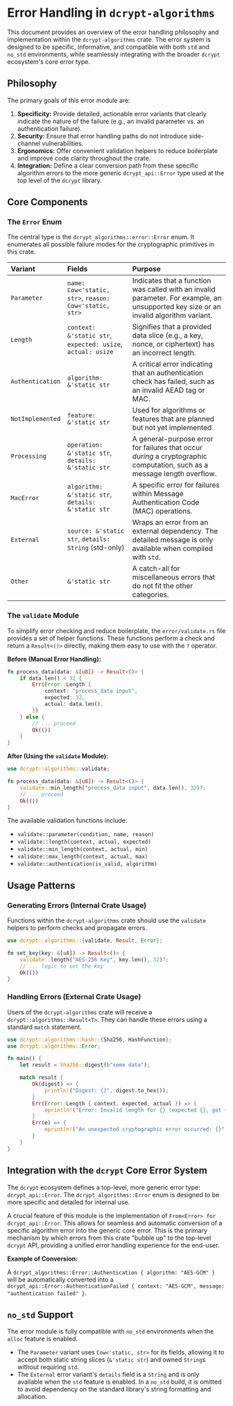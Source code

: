 # Error Handling in `dcrypt-algorithms`

This document provides an overview of the error handling philosophy and implementation within the `dcrypt-algorithms` crate. The error system is designed to be specific, informative, and compatible with both `std` and `no_std` environments, while seamlessly integrating with the broader `dcrypt` ecosystem's core error type.

## Philosophy

The primary goals of this error module are:

1.  **Specificity:** Provide detailed, actionable error variants that clearly indicate the nature of the failure (e.g., an invalid parameter vs. an authentication failure).
2.  **Security:** Ensure that error handling paths do not introduce side-channel vulnerabilities.
3.  **Ergonomics:** Offer convenient validation helpers to reduce boilerplate and improve code clarity throughout the crate.
4.  **Integration:** Define a clear conversion path from these specific algorithm errors to the more generic `dcrypt_api::Error` type used at the top level of the `dcrypt` library.

## Core Components

### The `Error` Enum

The central type is the `dcrypt_algorithms::error::Error` enum. It enumerates all possible failure modes for the cryptographic primitives in this crate.

| Variant | Fields | Purpose |
| :--- | :--- | :--- |
| `Parameter` | `name: Cow<'static, str>`, `reason: Cow<'static, str>` | Indicates that a function was called with an invalid parameter. For example, an unsupported key size or an invalid algorithm variant. |
| `Length` | `context: &'static str`, `expected: usize`, `actual: usize` | Signifies that a provided data slice (e.g., a key, nonce, or ciphertext) has an incorrect length. |
| `Authentication` | `algorithm: &'static str` | A critical error indicating that an authentication check has failed, such as an invalid AEAD tag or MAC. |
| `NotImplemented` | `feature: &'static str` | Used for algorithms or features that are planned but not yet implemented. |
| `Processing` | `operation: &'static str`, `details: &'static str` | A general-purpose error for failures that occur *during* a cryptographic computation, such as a message length overflow. |
| `MacError` | `algorithm: &'static str`, `details: &'static str` | A specific error for failures within Message Authentication Code (MAC) operations. |
| `External` | `source: &'static str`, `details: String` (std-only) | Wraps an error from an external dependency. The detailed message is only available when compiled with `std`. |
| `Other` | `&'static str` | A catch-all for miscellaneous errors that do not fit the other categories. |

### The `validate` Module

To simplify error checking and reduce boilerplate, the `error/validate.rs` file provides a set of helper functions. These functions perform a check and return a `Result<()>` directly, making them easy to use with the `?` operator.

**Before (Manual Error Handling):**

```rust
fn process_data(data: &[u8]) -> Result<()> {
    if data.len() < 32 {
        Err(Error::Length {
            context: "process_data input",
            expected: 32,
            actual: data.len(),
        })
    } else {
        // ... proceed
        Ok(())
    }
}
```

**After (Using the `validate` Module):**

```rust
use dcrypt::algorithms::validate;

fn process_data(data: &[u8]) -> Result<()> {
    validate::min_length("process_data input", data.len(), 32)?;
    // ... proceed
    Ok(())
}
```

The available validation functions include:
*   `validate::parameter(condition, name, reason)`
*   `validate::length(context, actual, expected)`
*   `validate::min_length(context, actual, min)`
*   `validate::max_length(context, actual, max)`
*   `validate::authentication(is_valid, algorithm)`

## Usage Patterns

### Generating Errors (Internal Crate Usage)

Functions within the `dcrypt-algorithms` crate should use the `validate` helpers to perform checks and propagate errors.

```rust
use dcrypt::algorithms::{validate, Result, Error};

fn set_key(key: &[u8]) -> Result<()> {
    validate::length("AES-256 Key", key.len(), 32)?;
    // ... logic to set the key
    Ok(())
}
```

### Handling Errors (External Crate Usage)

Users of the `dcrypt-algorithms` crate will receive a `dcrypt::algorithms::Result<T>`. They can handle these errors using a standard `match` statement.

```rust
use dcrypt::algorithms::hash::{Sha256, HashFunction};
use dcrypt::algorithms::Error;

fn main() {
    let result = Sha256::digest(b"some data");

    match result {
        Ok(digest) => {
            println!("Digest: {}", digest.to_hex());
        }
        Err(Error::Length { context, expected, actual }) => {
            eprintln!("Error: Invalid length for {} (expected {}, got {}).", context, expected, actual);
        }
        Err(e) => {
            eprintln!("An unexpected cryptographic error occurred: {}", e);
        }
    }
}
```

## Integration with the `dcrypt` Core Error System

The `dcrypt` ecosystem defines a top-level, more generic error type: `dcrypt_api::Error`. The `dcrypt_algorithms::Error` enum is designed to be more specific and detailed for internal use.

A crucial feature of this module is the implementation of `From<Error> for dcrypt_api::Error`. This allows for seamless and automatic conversion of a specific algorithm error into the generic core error. This is the primary mechanism by which errors from this crate "bubble up" to the top-level `dcrypt` API, providing a unified error handling experience for the end-user.

**Example of Conversion:**

A `dcrypt_algorithms::Error::Authentication { algorithm: "AES-GCM" }` will be automatically converted into a `dcrypt_api::Error::AuthenticationFailed { context: "AES-GCM", message: "authentication failed" }`.

## `no_std` Support

The error module is fully compatible with `no_std` environments when the `alloc` feature is enabled.

*   The `Parameter` variant uses `Cow<'static, str>` for its fields, allowing it to accept both static string slices (`&'static str`) and owned `String`s without requiring `std`.
*   The `External` error variant's `details` field is a `String` and is only available when the `std` feature is enabled. In a `no_std` build, it is omitted to avoid dependency on the standard library's string formatting and allocation.